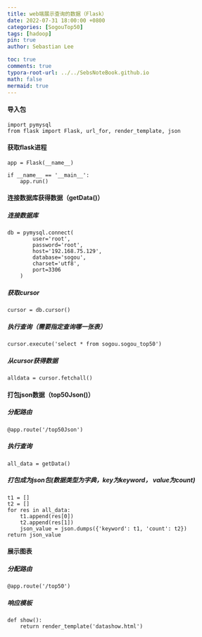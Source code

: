 ```yaml
---
title: web端展示查询的数据（Flask）
date: 2022-07-31 18:00:00 +0800
categories: [SogouTop50]
tags: [hadoop]
pin: true
author: Sebastian Lee

toc: true
comments: true
typora-root-url: ../../SebsNoteBook.github.io
math: false
mermaid: true
---
```


#### 导入包

```
import pymysql
from flask import Flask, url_for, render_template, json
```

#### 获取flask进程

```
app = Flask(__name__)

if __name__ == '__main__':
	app.run()
```

#### 连接数据库获得数据（getData()）

##### 连接数据库

```
db = pymysql.connect(
        user='root',
        password='root',
        host='192.168.75.129',
        database='sogou',
        charset='utf8',
        port=3306
    )
```

##### 获取cursor

```
cursor = db.cursor()
```

##### 执行查询（需要指定查询哪一张表）

```
cursor.execute('select * from sogou.sogou_top50')
```

##### 从cursor获得数据

```
alldata = cursor.fetchall()
```

#### 打包json数据（top50Json()）

##### 分配路由

```
@app.route('/top50Json')
```

##### 执行查询

```
all_data = getData()
```

##### 打包成为json包(数据类型为字典，key为keyword， value为count)

```
t1 = []
t2 = []
for res in all_data:
	t1.append(res[0])
	t2.append(res[1])
	json_value = json.dumps({'keyword': t1, 'count': t2})
return json_value
```

#### 展示图表

##### 分配路由

```
@app.route('/top50')
```

##### 响应模板

```
def show():
    return render_template('datashow.html')
```

#### 
